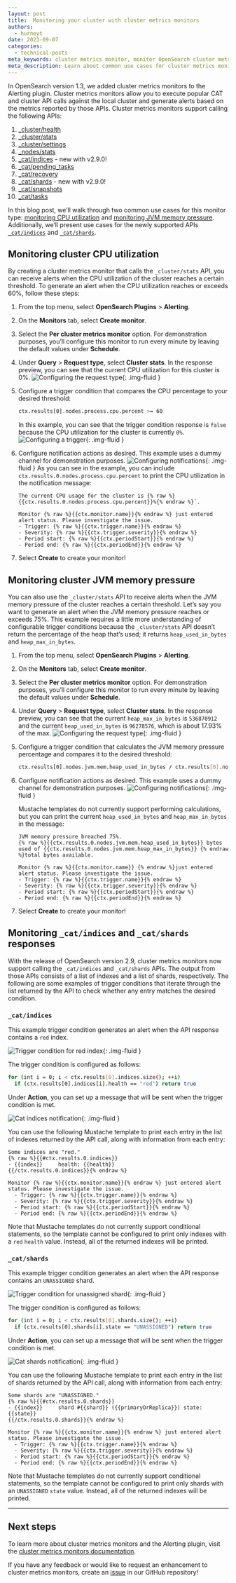 ```yaml
---
layout: post
title:  Monitoring your cluster with cluster metrics monitors
authors:
  - hurneyt
date: 2023-09-07
categories:
  - technical-posts
meta_keywords: cluster metrics monitor, monitor OpenSearch cluster metrics, alerting plugin for OpenSearch
meta_description: Learn about common use cases for cluster metrics monitors in OpenSearch how you can monitor CPU utilization and JVM memory pressure with _cat/indices and _cat/shards APIs.
---
```


In OpenSearch version 1.3, we added cluster metrics monitors to the Alerting plugin. Cluster metrics monitors allow you to execute popular CAT and cluster API calls against the local cluster and generate alerts based on the metrics reported by those APIs. Cluster metrics monitors support calling the following APIs:

1. [_cluster/health](https://opensearch.org/docs/2.9/api-reference/cluster-health/)
2. [_cluster/stats](https://opensearch.org/docs/2.9/api-reference/cluster-stats/)
3. [_cluster/settings](https://opensearch.org/docs/2.9/api-reference/cluster-settings/)
4. [_nodes/stats](https://opensearch.org/docs/2.9/opensearch/popular-api/#get-node-statistics)
5. [_cat/indices](https://opensearch.org/docs/latest/opensearch/rest-api/cat/cat-indices/) - new with v2.9.0!
6. [_cat/pending_tasks](https://opensearch.org/docs/2.9/api-reference/cat/cat-pending-tasks/)
7. [_cat/recovery](https://opensearch.org/docs/2.9/api-reference/cat/cat-recovery/)
8. [_cat/shards](https://opensearch.org/docs/latest/opensearch/rest-api/cat/cat-shards/) - new with v2.9.0!
9. [_cat/snapshots](https://opensearch.org/docs/2.9/api-reference/cat/cat-snapshots/)
10. [_cat/tasks](https://opensearch.org/docs/2.9/api-reference/cat/cat-tasks/)


In this blog post, we’ll walk through two common use cases for this monitor type: [monitoring CPU utilization](#monitoring-cluster-cpu-utilization) and [monitoring JVM memory pressure](#monitoring-cluster-jvm-memory-pressure). Additionally, we’ll present use cases for the newly supported APIs [`_cat/indices`](#_catindices) and [`_cat/shards`](#_catshards). 

## Monitoring cluster CPU utilization

By creating a cluster metrics monitor that calls the `_cluster/stats` API, you can receive alerts when the CPU utilization of the cluster reaches a certain threshold. To generate an alert when the CPU utilization reaches or exceeds 60%, follow these steps:

1. From the top menu, select **OpenSearch Plugins** > **Alerting**.
1. On the **Monitors** tab, select **Create monitor**.
1. Select the **Per cluster metrics monitor** option. For demonstration purposes, you’ll configure this monitor to run every minute by leaving the default values under **Schedule**.
1. Under **Query** > **Request type**, select **Cluster stats**. In the response preview, you can see that the current CPU utilization for this cluster is 0%.
    ![Configuring the request type](/assets/media/blog-images/2023-09-07-cluster-metrics-monitors-blog/cluster-metrics-v29-cpu2-request-type.png){: .img-fluid }
1. Configure a trigger condition that compares the CPU percentage to your desired threshold: 
    ```bash
    ctx.results[0].nodes.process.cpu.percent >= 60
    ```
    In this example, you can see that the trigger condition response is `false` because the CPU utilization for the cluster is currently `0%`.
    ![Configuring a trigger](/assets/media/blog-images/2023-09-07-cluster-metrics-monitors-blog/cluster-metrics-v29-cpu3-trigger.png){: .img-fluid }
1. Configure notification actions as desired. This example uses a dummy channel for demonstration purposes. 
    ![Configuring notifications](/assets/media/blog-images/2023-09-07-cluster-metrics-monitors-blog/cluster-metrics-v29-cpu4-notification.png){: .img-fluid }
    As you can see in the example, you can include `ctx.results.0.nodes.process.cpu.percent` to print the CPU utilization in the notification message:
   
    ```plaintext
    The current CPU usage for the cluster is {% raw %}{{ctx.results.0.nodes.process.cpu.percent}}%{% endraw %}`.

    Monitor {% raw %}{{ctx.monitor.name}}{% endraw %} just entered alert status. Please investigate the issue.
    - Trigger: {% raw %}{{ctx.trigger.name}}{% endraw %}
    - Severity: {% raw %}{{ctx.trigger.severity}}{% endraw %}
    - Period start: {% raw %}{{ctx.periodStart}}{% endraw %}
    - Period end: {% raw %}{{ctx.periodEnd}}{% endraw %}
    ```
1. Select **Create** to create your monitor!

## Monitoring cluster JVM memory pressure

You can also use the `_cluster/stats` API to receive alerts when the JVM memory pressure of the cluster reaches a certain threshold. Let’s say you want to generate an alert when the JVM memory pressure reaches or exceeds 75%. This example requires a little more understanding of configurable trigger conditions because the `_cluster/stats` API doesn’t return the percentage of the heap that’s used; it returns `heap_used_in_bytes` and `heap_max_in_bytes`.

1. From the top menu, select **OpenSearch Plugins** > **Alerting**.
1. On the **Monitors** tab, select **Create monitor**.
1. Select the **Per cluster metrics monitor** option. For demonstration purposes, you’ll configure this monitor to run every minute by leaving the default values under **Schedule**.
1. Under **Query** > **Request type**, select **Cluster stats**. In the response preview, you can see that the current `heap_max_in_bytes` is `536870912` and the current `heap_used_in_bytes` is `96278576`, which is about 17.93% of the max.
    ![Configuring the request type](/assets/media/blog-images/2023-09-07-cluster-metrics-monitors-blog/cluster-metrics-v29-jvm2-request-type.png){: .img-fluid }
1. Configure a trigger condition that calculates the JVM memory pressure percentage and compares it to the desired threshold:
    ```bash
    ctx.results[0].nodes.jvm.mem.heap_used_in_bytes / ctx.results[0].nodes.jvm.mem.heap_max_in_bytes >= 0.75
    ```
1. Configure notification actions as desired. This example uses a dummy channel for demonstration purposes. 
    ![Configuring notifications](/assets/media/blog-images/2023-09-07-cluster-metrics-monitors-blog/cluster-metrics-v29-jvm4-notification.png){: .img-fluid }

    Mustache templates do not currently support performing calculations, but you can print the current `heap_used_in_bytes` and `heap_max_in_bytes` in the message:

    ```plaintext
    JVM memory pressure breached 75%.
    {% raw %}{{ctx.results.0.nodes.jvm.mem.heap_used_in_bytes}} bytes used of {{ctx.results.0.nodes.jvm.mem.heap_max_in_bytes}} {% endraw %}total bytes available.

    Monitor {% raw %}{{ctx.monitor.name}} {% endraw %}just entered alert status. Please investigate the issue.
    - Trigger: {% raw %}{{ctx.trigger.name}}{% endraw %}
    - Severity: {% raw %}{{ctx.trigger.severity}}{% endraw %}
    - Period start: {% raw %}{{ctx.periodStart}}{% endraw %}
    - Period end: {% raw %}{{ctx.periodEnd}}{% endraw %}
    ```
1. Select **Create** to create your monitor!

## Monitoring `_cat/indices` and `_cat/shards` responses

With the release of OpenSearch version 2.9, cluster metrics monitors now support calling the `_cat/indices` and `_cat/shards` APIs. The output from those APIs consists of a list of indexes and a list of shards, respectively. The following are some examples of trigger conditions that iterate through the list returned by the API to check whether any entry matches the desired condition.

### `_cat/indices`

This example trigger condition generates an alert when the API response contains a `red` index. 

![Trigger condition for red index](/assets/media/blog-images/2023-09-07-cluster-metrics-monitors-blog/cluster-metrics-v29-indices3-trigger.png){: .img-fluid }

The trigger condition is configured as follows:

```bash
for (int i = 0; i < ctx.results[0].indices.size(); ++i)
  if (ctx.results[0].indices[i].health == "red") return true
```

Under **Action**, you can set up a message that will be sent when the trigger condition is met.

![Cat indices notification](/assets/media/blog-images/2023-09-07-cluster-metrics-monitors-blog/cluster-metrics-v29-indices4-notification.png){: .img-fluid }

You can use the following Mustache template to print each entry in the list of indexes returned by the API call, along with information from each entry:

```plaintext
Some indices are "red."
{% raw %}{{#ctx.results.0.indices}}
- {{index}}     health: {{health}}
{{/ctx.results.0.indices}}{% endraw %}

Monitor {% raw %}{{ctx.monitor.name}}{% endraw %} just entered alert status. Please investigate the issue.
  - Trigger: {% raw %}{{ctx.trigger.name}}{% endraw %}
  - Severity: {% raw %}{{ctx.trigger.severity}}{% endraw %}
  - Period start: {% raw %}{{ctx.periodStart}}{% endraw %}
  - Period end: {% raw %}{{ctx.periodEnd}}{% endraw %}
```

Note that Mustache templates do not currently support conditional statements, so the template cannot be configured to print only indexes with a `red` `health` value. Instead, all of the returned indexes will be printed.

### `_cat/shards`

This example trigger condition generates an alert when the API response contains an `UNASSIGNED` shard.

![Trigger condition for unassigned shard](/assets/media/blog-images/2023-09-07-cluster-metrics-monitors-blog/cluster-metrics-v29-shards3-trigger.png){: .img-fluid }

The trigger condition is configured as follows:

```bash
for (int i = 0; i < ctx.results[0].shards.size(); ++i)
  if (ctx.results[0].shards[i].state == "UNASSIGNED") return true
```

Under **Action**, you can set up a message that will be sent when the trigger condition is met. 

![Cat shards notification](/assets/media/blog-images/2023-09-07-cluster-metrics-monitors-blog/cluster-metrics-v29-shards4-notification.png){: .img-fluid }

You can use the following Mustache template to print each entry in the list of shards returned by the API call, along with information from each entry:

```plaintext
Some shards are "UNASSIGNED."
{% raw %}{{#ctx.results.0.shards}}
- {{index}}     shard #{{shard}} ({{primaryOrReplica}}) state: {{state}}
{{/ctx.results.0.shards}}{% endraw %}

Monitor {% raw %}{{ctx.monitor.name}}{% endraw %} just entered alert status. Please investigate the issue.
  - Trigger: {% raw %}{{ctx.trigger.name}}{% endraw %}
  - Severity: {% raw %}{{ctx.trigger.severity}}{% endraw %}
  - Period start: {% raw %}{{ctx.periodStart}}{% endraw %}
  - Period end: {% raw %}{{ctx.periodEnd}}{% endraw %}
```

Note that Mustache templates do not currently support conditional statements, so the template cannot be configured to print only shards with an `UNASSIGNED` `state` value. Instead, all of the returned indexes will be printed.

* * *

## Next steps

To learn more about cluster metrics monitors and the Alerting plugin, visit the [cluster metrics monitors documentation](https://opensearch.org/docs/latest/observing-your-data/alerting/monitors/#create-cluster-metrics-monitor).


If you have any feedback or would like to request an enhancement to cluster metrics monitors, create an [issue](https://github.com/opensearch-project/alerting/issues/new/choose) in our GitHub repository!

